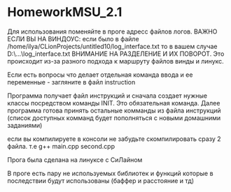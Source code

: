 # HomeworkMSU_2.1
Для использования поменяйте в проге адресс файлов логов. ВАЖНО ЕСЛИ ВЫ НА ВИНДОУС: если было в файле /home/ilya/CLionProjects/untitled10/log_interface.txt то в вашем случае D:\\...\\log_interface.txt ВНИМАНИЕ НА РАЗДЕЛЕНИЕ И ИХ ПОВОРОТ. Это происходит из-за разного подхода к маршруту файлов винды и линукс.

Если есть вопросы что делает отдельная команда ввода и ее переменные - загляните в файл instruction

Программа получает файл инструкций и сначала создает нужные классы посредством команды INIT. Это обязательная команда. Далее программа готова принять остальные комманды из файла инструкций (список доступных комманд будет пополняться с новыми домашними заданиями)

если вы компилируете в консоли не забудьте скомпилировать сразу 2 файла. т.е g++ main.cpp second.cpp

Прога была сделана на линуксе с СиЛайном

В проге есть пару не используемых библиотек и функций которые в последствии будут использованы (баффер и расстояние и тд)


